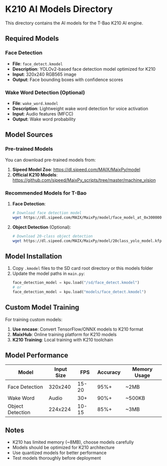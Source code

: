 # K210 AI Models Directory

This directory contains the AI models for the T-Bao K210 AI engine.

## Required Models

### Face Detection
- **File**: `face_detect.kmodel`
- **Description**: YOLOv2-based face detection model optimized for K210
- **Input**: 320x240 RGB565 image
- **Output**: Face bounding boxes with confidence scores

### Wake Word Detection (Optional)
- **File**: `wake_word.kmodel`
- **Description**: Lightweight wake word detection for voice activation
- **Input**: Audio features (MFCC)
- **Output**: Wake word probability

## Model Sources

### Pre-trained Models
You can download pre-trained models from:

1. **Sipeed Model Zoo**: https://dl.sipeed.com/MAIX/MaixPy/model
2. **Official K210 Models**: https://github.com/sipeed/MaixPy_scripts/tree/master/machine_vision

### Recommended Models for T-Bao

1. **Face Detection**:
   ```bash
   # Download face detection model
   wget https://dl.sipeed.com/MAIX/MaixPy/model/face_model_at_0x300000.kfpkg
   ```

2. **Object Detection** (Optional):
   ```bash
   # Download 20-class object detection
   wget https://dl.sipeed.com/MAIX/MaixPy/model/20class_yolo_model.kfpkg
   ```

## Model Installation

1. Copy `.kmodel` files to the SD card root directory or this models folder
2. Update the model paths in `main.py`:
   ```python
   face_detection_model = kpu.load("/sd/face_detect.kmodel")
   # or
   face_detection_model = kpu.load("models/face_detect.kmodel")
   ```

## Custom Model Training

For training custom models:

1. **Use nncase**: Convert TensorFlow/ONNX models to K210 format
2. **MaixHub**: Online training platform for K210 models
3. **K210 Training**: Local training with K210 toolchain

## Model Performance

| Model | Input Size | FPS | Accuracy | Memory Usage |
|-------|------------|-----|----------|--------------|
| Face Detection | 320x240 | 15-20 | 95%+ | ~2MB |
| Wake Word | Audio | 30+ | 90%+ | ~500KB |
| Object Detection | 224x224 | 10-15 | 85%+ | ~3MB |

## Notes

- K210 has limited memory (~8MB), choose models carefully
- Models should be optimized for K210 architecture
- Use quantized models for better performance
- Test models thoroughly before deployment
